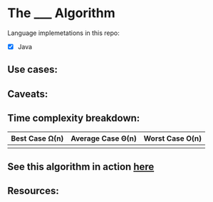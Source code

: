 # The ___ Algorithm 

Language implemetations in this repo:
* [x] Java

## Use cases:

## Caveats:

## Time complexity breakdown:
| Best Case Ω(n) | Average Case Θ(n) | Worst Case O(n) |
|----------------|-------------------|-----------------|
|                |                   |                 |



## See this algorithm in action [here](link)


## Resources:
